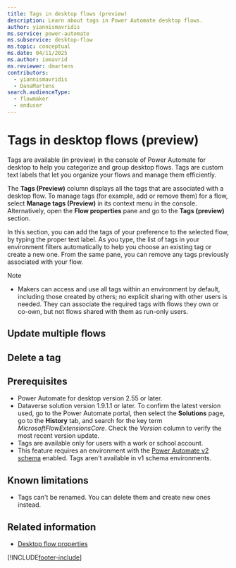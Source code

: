 ```yaml
---
title: Tags in desktop flows (preview)
description: Learn about tags in Power Automate desktop flows.
author: yiannismavridis
ms.service: power-automate
ms.subservice: desktop-flow
ms.topic: conceptual
ms.date: 04/11/2025
ms.author: iomavrid
ms.reviewer: dmartens
contributors:
  - yiannismavridis
  - DanaMartens
search.audienceType: 
  - flowmaker
  - enduser
---
```


# Tags in desktop flows (preview)

Tags are available (in preview) in the console of Power Automate for desktop to help you categorize and group desktop flows. Tags are custom text labels that let you organize your flows and manage them efficiently.

The **Tags (Preview)** column displays all the tags that are associated with a desktop flow. To manage tags (for example, add or remove them) for a flow, select **Manage tags (Preview)** in its context menu in the console. Alternatively, open the **Flow properties** pane and go to the **Tags (preview)** section.

In this section, you can add the tags of your preference to the selected flow, by typing the proper text label. As you type, the list of tags in your environment filters automatically to help you choose an existing tag or create a new one. From the same pane, you can remove any tags previously associated with your flow.

> [!NOTE]
> - Makers can access and use all tags within an environment by default, including those created by others; no explicit sharing with other users is needed. They can associate the required tags with flows they own or co-own, but not flows shared with them as run-only users.

## Update multiple flows

## Delete a tag

## Prerequisites

- Power Automate for desktop version 2.55 or later.
- Dataverse solution version 1.9.1.1 or later. To confirm the latest version used, go to the Power Automate portal, then select the **Solutions** page, go to the **History** tab, and search for the key term *MicrosoftFlowExtensionsCore*. Check the *Version* column to verify the most recent version update.
- Tags are available only for users with a work or school account.
- This feature requires an environment with the [Power Automate v2 schema](schema.md) enabled. Tags aren't available in v1 schema environments.


## Known limitations

- Tags can't be renamed. You can delete them and create new ones instead.




## Related information

- [Desktop flow properties](console.md#desktop-flow-properties)

[!INCLUDE[footer-include](../includes/footer-banner.md)]
